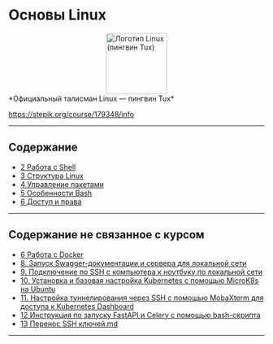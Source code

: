 # Основы Linux

<img src="https://upload.wikimedia.org/wikipedia/commons/thumb/3/35/Tux.svg/240px-Tux.svg.png" alt="Логотип Linux (пингвин Tux)" width="120" style="display: block; margin: 0 auto;" />  
*Официальный талисман Linux — пингвин Tux*

https://stepik.org/course/179348/info

---

## Содержание

- [2 Работа с Shell](/2%20Работа%20с%20Shell/Работа%20с%20Shell.md)
- [3 Структура Linux](/3%20%20Структура%20Linux/3%20%20Структура%20Linux.md)
- [4  Управление пакетами](/4%20%20Управление%20пакетами/4%20%20Управление%20пакетами.md)
- [5 Особенности Bash](/5%20%20Особенности%20Bash/5%20%20Особенности%20Bash.md)
- [6  Доступ и права](/6%20%20Доступ%20и%20права/6%20%20Доступ%20и%20права.md)

---

## Содержание не связанное с курсом

- [6  Работа с Docker](/9%20Docker%20и%20деплой%20проекта/Docker.md)
- [8. Запуск Swagger-документации и сервера для локальной сети](/9%20Docker%20и%20деплой%20проекта/Localhost.md)
- [9. Подключение по SSH с компьютера к ноутбуку по локальной сети](/9%20Docker%20и%20деплой%20проекта/ssh.md)
- [10. Установка и базовая настройка Kubernetes с помощью MicroK8s на Ubuntu](/9%20Docker%20и%20деплой%20проекта/cuber.md)
- [11. Настройка туннелирования через SSH с помощью MobaXterm для доступа к Kubernetes Dashboard](/9%20Docker%20и%20деплой%20проекта/cuber2.md)
- [12 Инструкция по запуску FastAPI и Celery с помощью bash-скрипта](/9%20Docker%20и%20деплой%20проекта/app.md)
- [13 Перенос SSH ключей.md](/9%20Docker%20и%20деплой%20проекта/12%20Перенос%20SSH%20ключей.md)
---


